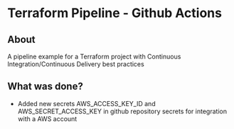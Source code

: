 # Terraform Pipeline - Github Actions

## About
A pipeline example for a Terraform project with Continuous Integration/Continuous Delivery best practices

## What was done?
* Added new secrets AWS_ACCESS_KEY_ID and AWS_SECRET_ACCESS_KEY in github repository secrets for integration with a AWS account